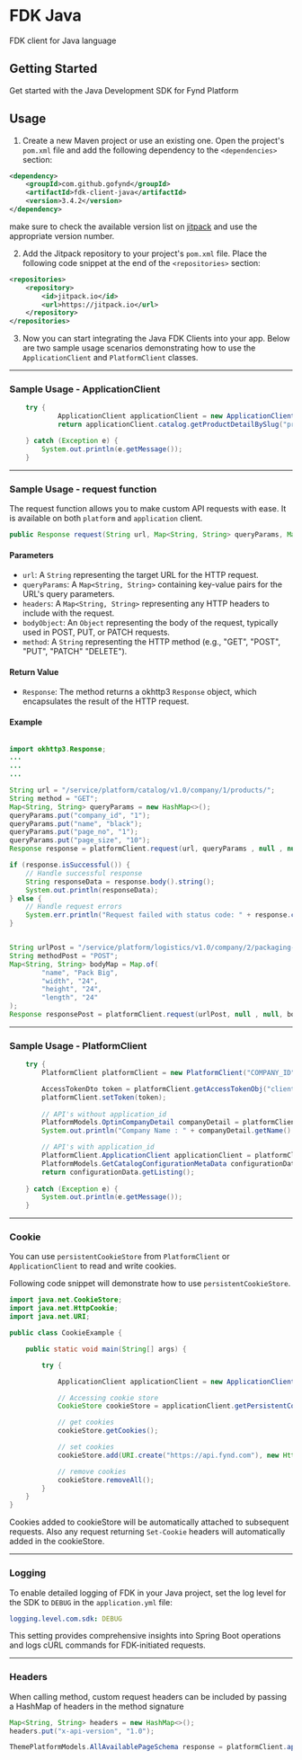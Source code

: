 # FDK Java

FDK client for Java language

## Getting Started

Get started with the Java Development SDK for Fynd Platform

## Usage



1. Create a new Maven project or use an existing one. Open the project's `pom.xml` file and add the following dependency to the `<dependencies>` section:

```xml
<dependency>
    <groupId>com.github.gofynd</groupId>
    <artifactId>fdk-client-java</artifactId>
    <version>3.4.2</version>
</dependency>
```

make sure to check the available version list on [jitpack](https://jitpack.io/#gofynd/fdk-client-java) and use the appropriate version number.

2. Add the Jitpack repository to your project's `pom.xml` file. Place the following code snippet at the end of the `<repositories>` section:

```xml
<repositories>
    <repository>
        <id>jitpack.io</id>
        <url>https://jitpack.io</url>
    </repository>
</repositories>
```

3. Now you can start integrating the Java FDK Clients into your app. Below are two sample usage scenarios demonstrating how to use the `ApplicationClient` and `PlatformClient` classes.



---

### Sample Usage - ApplicationClient

```java
    try {
            ApplicationClient applicationClient = new ApplicationClient("YOUR_APPLICATION_ID","YOUR_APPLICATION_TOKEN");
            return applicationClient.catalog.getProductDetailBySlug("product-slug");

    } catch (Exception e) {
        System.out.println(e.getMessage());
    }
```

---

### Sample Usage - request function

The request function allows you to make custom API requests with ease. It is available on both `platform` and `application` client.

```java
public Response request(String url, Map<String, String> queryParams, Map<String, String> headers, Object bodyObject, String method) throws IOException
```

#### Parameters

-   `url`: A `String` representing the target URL for the HTTP request.
-   `queryParams`: A `Map<String, String>` containing key-value pairs for the URL's query parameters.
-   `headers`: A `Map<String, String>` representing any HTTP headers to include with the request.
-   `bodyObject`: An `Object` representing the body of the request, typically used in POST, PUT, or PATCH requests.
-   `method`: A `String` representing the HTTP method (e.g., "GET", "POST", "PUT", "PATCH" "DELETE").

#### Return Value

-   `Response`: The method returns a okhttp3 `Response` object, which encapsulates the result of the HTTP request. 

#### Example

```java

import okhttp3.Response;
...
...
...

String url = "/service/platform/catalog/v1.0/company/1/products/";
String method = "GET";
Map<String, String> queryParams = new HashMap<>();
queryParams.put("company_id", "1");
queryParams.put("name", "black");
queryParams.put("page_no", "1");
queryParams.put("page_size", "10");
Response response = platformClient.request(url, queryParams , null , null, method);

if (response.isSuccessful()) {
    // Handle successful response
    String responseData = response.body().string();
    System.out.println(responseData);
} else {
    // Handle request errors
    System.err.println("Request failed with status code: " + response.code());
}


String urlPost = "/service/platform/logistics/v1.0/company/2/packaging-materials";
String methodPost = "POST";
Map<String, String> bodyMap = Map.of(
        "name", "Pack Big",
        "width", "24",
        "height", "24",
        "length", "24"
);
Response responsePost = platformClient.request(urlPost, null , null, bodyMap , methodPost);

```

---

### Sample Usage - PlatformClient

```java
    try {
        PlatformClient platformClient = new PlatformClient("COMPANY_ID" "API_KEY", "API_SECRET", "DOMAIN"); 

        AccessTokenDto token = platformClient.getAccessTokenObj("client_credentials");
        platformClient.setToken(token);
        
        // API's without application_id
        PlatformModels.OptinCompanyDetail companyDetail = platformClient.catalog.getCompanyDetail();
        System.out.println("Company Name : " + companyDetail.getName() );

        // API's with application_id
        PlatformClient.ApplicationClient applicationClient = platformClient.application("APPLICATION_ID");
        PlatformModels.GetCatalogConfigurationMetaData configurationData =  applicationClient.catalog.getCatalogConfiguration();
        return configurationData.getListing();
    
    } catch (Exception e) {
        System.out.println(e.getMessage());
    }
```

---

### Cookie

You can use `persistentCookieStore` from `PlatformClient` or `ApplicationClient` to read and write cookies.

Following code snippet will demonstrate how to use `persistentCookieStore`.

```java
import java.net.CookieStore;
import java.net.HttpCookie;
import java.net.URI;

public class CookieExample {

    public static void main(String[] args) {

        try {

            ApplicationClient applicationClient = new ApplicationClient("APPLICATION_ID", "APPLICATION_TOKEN");

            // Accessing cookie store
            CookieStore cookieStore = applicationClient.getPersistentCookieStore();

            // get cookies
            cookieStore.getCookies();

            // set cookies
            cookieStore.add(URI.create("https://api.fynd.com"), new HttpCookie("f.session", "<COOKIE>"));

            // remove cookies
            cookieStore.removeAll();
        }
    }
}
```

Cookies added to cookieStore will be automatically attached to subsequent requests. Also any request returning `Set-Cookie` headers will automatically added in the cookieStore.

---

### Logging

To enable detailed logging of FDK in your Java project, set the log level for the SDK to `DEBUG` in the `application.yml` file:

```yaml
logging.level.com.sdk: DEBUG
```

This setting provides comprehensive insights into Spring Boot operations and logs cURL commands for FDK-initiated requests.

---

### Headers

When calling method, custom request headers can be included by passing a HashMap of headers in the method signature

```java
Map<String, String> headers = new HashMap<>();
headers.put("x-api-version", "1.0");

ThemePlatformModels.AllAvailablePageSchema response = platformClient.application(applicationId).theme.getAllPages("<THEME_ID>", headers);
```



